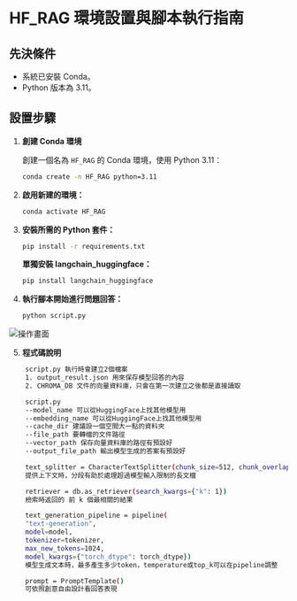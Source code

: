 # HF_RAG 環境設置與腳本執行指南

## 先決條件

- 系統已安裝 Conda。
- Python 版本為 3.11。

## 設置步驟

1. **創建 Conda 環境**

   創建一個名為 `HF_RAG` 的 Conda 環境，使用 Python 3.11：

   ```bash
   conda create -n HF_RAG python=3.11
   ```
2. **啟用新建的環境：**

   ```bash
   conda activate HF_RAG
   ```
3. **安裝所需的 Python 套件：**

   ```bash
   pip install -r requirements.txt
   ```
    **單獨安裝 langchain_huggingface：**
    
    ```bash
   pip install langchain_huggingface
    ```

4. **執行腳本開始進行問題回答：**

   ```bash
   python script.py
    ```
![操作畫面](QA.png)

5. **程式碼說明**

```bash
    script.py 執行時會建立2個檔案
    1. output_result.json 用來保存模型回答的內容
    2. CHROMA_DB 文件的向量資料庫，只會在第一次建立之後都是直接讀取
````
```bash
    script.py 
    --model_name 可以從HuggingFace上找其他模型用
    --embedding_name 可以從HuggingFace上找其他模型用
    --cache_dir 建議設一個空間大一點的資料夾
    --file_path 要轉檔的文件路徑
    --vector_path 保存向量資料庫的路徑有預設好
    --output_file_path 輸出模型生成的答案有預設好
```
```bash    
    text_splitter = CharacterTextSplitter(chunk_size=512, chunk_overlap=128) 
    提供上下文時，分段有助於處理超過模型輸入限制的長文檔

    retriever = db.as_retriever(search_kwargs={"k": 1}) 
    檢索時返回的 前 k 個最相關的結果

    text_generation_pipeline = pipeline(
    "text-generation",
    model=model,
    tokenizer=tokenizer,
    max_new_tokens=1024,
    model_kwargs={"torch_dtype": torch_dtype})   
    模型生成文本時，最多產生多少token，temperature或top_k可以在pipeline調整

    prompt = PromptTemplate()
    可依照創意自由設計看回答表現
```